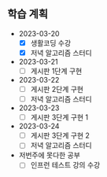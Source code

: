 ## 학습 계획

- 2023-03-20
    - [x] 생활코딩 수강    
    - [x] 저녁 알고리즘 스터디
- 2023-03-21   
    - [ ] 게시판 1단계 구현
- 2023-03-22   
    - [ ] 게시판 2단계 구현   
    - [ ] 저녁 알고리즘 스터디
- 2023-03-23   
    - [ ] 게시판 3단계 구현 1   
- 2023-03-24   
    - [ ] 게시판 3단계 구현 2   
    - [ ] 저녁 알고리즘 스터디

- 저번주에 못다한 공부
    - [ ] 인프런 테스트 강의 수강